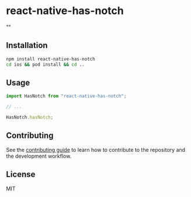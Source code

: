 # react-native-has-notch

""

## Installation

```sh
npm install react-native-has-notch
cd ios && pod install && cd ..
```

## Usage

```js
import HasNotch from "react-native-has-notch";

// ...

HasNotch.hasNotch;
```

## Contributing

See the [contributing guide](CONTRIBUTING.md) to learn how to contribute to the repository and the development workflow.

## License

MIT
